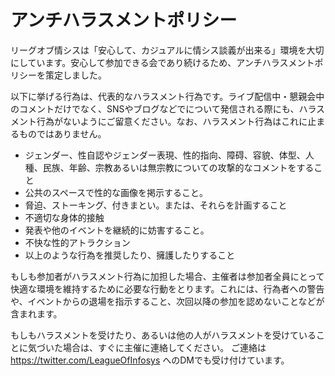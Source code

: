 # アンチハラスメントポリシー

リーグオブ情シスは「安心して、カジュアルに情シス談義が出来る」環境を大切にしています。安心して参加できる会であり続けるため、アンチハラスメントポリシーを策定しました。

以下に挙げる行為は、代表的なハラスメント行為です。ライブ配信中・懇親会中のコメントだけでなく、SNSやブログなどでについて発信される際にも、ハラスメント行為がないようにご留意ください。なお、ハラスメント行為はこれに止まるものではありません。

- ジェンダー、性自認やジェンダー表現、性的指向、障碍、容貌、体型、人種、民族、年齢、宗教あるいは無宗教についての攻撃的なコメントをすること
- 公共のスペースで性的な画像を掲示すること。
- 脅迫、ストーキング、付きまとい。または、それらを計画すること
- 不適切な身体的接触
- 発表や他のイベントを継続的に妨害すること。
- 不快な性的アトラクション
- 以上のような行為を推奨したり、擁護したりすること

もしも参加者がハラスメント行為に加担した場合、主催者は参加者全員にとって快適な環境を維持するために必要な行動をとります。これには、行為者への警告や、イベントからの退場を指示すること、次回以降の参加を認めないことなどが含まれます。

もしもハラスメントを受けたり、あるいは他の人がハラスメントを受けていることに気づいた場合は、すぐに主催に連絡してください。 ご連絡は https://twitter.com/LeagueOfInfosys へのDMでも受け付けています。
